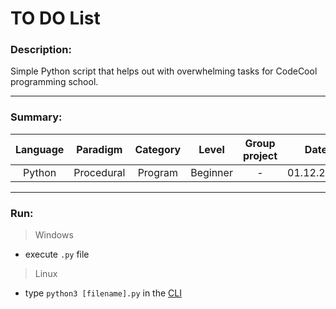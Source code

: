 # TO DO List

### Description:

Simple Python script that helps out with overwhelming tasks for CodeCool programming school.

---
### Summary:

|  Language  |  Paradigm  |  Category  |    Level     | Group project |    Date    |
|:----------:|:----------:|:----------:|:------------:|:-------------:|:----------:|
|   Python   | Procedural |  Program   |   Beginner   |       -       | 01.12.2016 |

---
### Run:

>Windows
- execute `.py` file

>Linux
- type `python3 [filename].py` in the [CLI](https://en.wikipedia.org/wiki/Command-line_interface)
